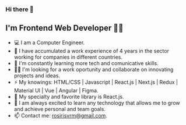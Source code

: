 ### Hi there 👋
## I'm Frontend Web Developer 👩‍💻

- 💻 I am a Computer Engineer.
- 👣 I have accumulated a work experience of 4 years in the sector working for companies in different countries.
- 🔋 I'm constantly learning more tech and comunicative skills.
- 🙋‍♀️ I'm looking for a work oportunity and collaborate on innovating projects and ideas.
- ⚡ My knowings: HTML/CSS | Javascript | React.js | Next.js | Redux | Material UI | Vue | Angular | Figma.
- 🌟 My specialty and favorite library is React.js.
- 💎 I am always excited to learn any technology that allows me to grow and achieve personal and team goals.
- 📫 Contact me: rosirisvrm@gmail.com.
